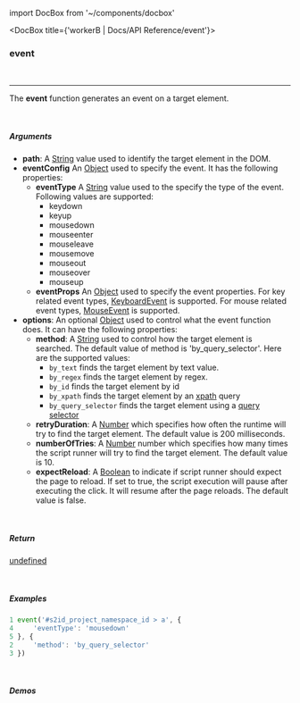 import DocBox from '~/components/docbox'

<DocBox title={'workerB | Docs/API Reference/event'}>

### **event**
<br/>
<hr/>

The **event** function generates an event on a target element.

<br/>

##### Arguments

- **path**: A [String](https://developer.mozilla.org/docs/Web/JavaScript/Reference/Global_Objects/String) value used to identify the target element in the DOM.
- **eventConfig** An [Object](https://developer.mozilla.org/docs/Web/JavaScript/Reference/Global_Objects/Object) used to specify the event. It has the following properties:  
    - **eventType** A [String](https://developer.mozilla.org/docs/Web/JavaScript/Reference/Global_Objects/String) value used to the specify the type of the event. Following values are supported: 
        - keydown
        - keyup
        - mousedown
        - mouseenter
        - mouseleave
        - mousemove
        - mouseout
        - mouseover
        - mouseup
    - **eventProps** An [Object](https://developer.mozilla.org/docs/Web/JavaScript/Reference/Global_Objects/Object) used to specify the event properties. For key related event types, [KeyboardEvent](https://developer.mozilla.org/en-US/docs/Web/API/KeyboardEvent/KeyboardEvent) is supported. For mouse related event types, [MouseEvent](https://developer.mozilla.org/en-US/docs/Web/API/MouseEvent/MouseEvent) is supported.
- **options**: An optional [Object](https://developer.mozilla.org/docs/Web/JavaScript/Reference/Global_Objects/Object) used to control what the event function does. It can have the following properties: 
    -   **method**: A [String](https://developer.mozilla.org/docs/Web/JavaScript/Reference/Global_Objects/String) used to control how the target element is searched. The default value of method is 'by_query_selector'. Here are the supported values: 
        -   `by_text` finds the target element by text value.
        -   `by_regex` finds the target element by regex.
        -   `by_id` finds the target element by id
        -   `by_xpath` finds the target element by an [xpath](https://developer.mozilla.org/en-US/docs/Web/XPath) query
        -   `by_query_selector` finds the target element using a [query selector](https://developer.mozilla.org/en-US/docs/Web/API/Document/querySelector)
    -   **retryDuration**: A [Number](https://developer.mozilla.org/docs/Web/JavaScript/Reference/Global_Objects/Number) which specifies how often the runtime will try to find the target element. The default value is 200 milliseconds.
    -   **numberOfTries**: A [Number](https://developer.mozilla.org/docs/Web/JavaScript/Reference/Global_Objects/Number) number which specifies how many times the script runner will try to find the target element. The default value is 10.
    -   **expectReload**: A [Boolean](https://developer.mozilla.org/docs/Web/JavaScript/Reference/Global_Objects/Boolean) to indicate if script runner should expect the page to reload. If set to true, the script execution will pause after executing the click. It will resume after the page reloads. The default value is false.

<br/>

##### Return

[undefined](https://developer.mozilla.org/en-US/docs/Web/JavaScript/Reference/Global_Objects/undefined)

<br/>

##### Examples

```javascript
1 event('#s2id_project_namespace_id > a', {
4     'eventType': 'mousedown'
5 }, {
2     'method': 'by_query_selector'
3 })
```

<br/>

##### Demos

</DocBox>